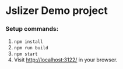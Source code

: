# Jslizer Demo project


### Setup commands:

1. `npm install`
2. `npm run build`
3. `npm start`
4. Visit [http://localhost:3122/](http://localhost:3122/) in your browser.
